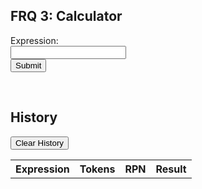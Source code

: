 ## FRQ 3: Calculator

<form id="calculator-form">
  <label for="expression-input">Expression:</label><br>
  <input type="text" id="expression-input" name="expression"><br>
  <button type="submit" id="submit-button">Submit</button>
</form> 

<br/>

## History

<button id="clear-button">Clear History</button>

<table id="results-table">
  <tr>
    <th>Expression</th>
    <th>Tokens</th> 
    <th>RPN</th>
    <th> <strong> Result </strong> </th>
  </tr>
</table>

<script>
  const API_URL = 'https://csa-backend.rohanj.dev/api/calculator1/calculate?';
  document.getElementById('calculator-form').addEventListener('submit', (event) => {
    event.preventDefault();
    let expression = document.getElementById('expression-input').value;
    expression = expression.replace(/\^/g, 'POW');
    fetch(`${API_URL}/${expression}`)
      .then(response => response.json())
      .then(data => {
        const table = document.getElementById('results-table');
        const row = table.insertRow(-1);
        const expressionCell = row.insertCell(0);
        const tokensCell = row.insertCell(1);
        const rpnCell = row.insertCell(2);
        const resultCell = row.insertCell(3);
        expressionCell.innerHTML = data.Expression;
        tokensCell.innerHTML = data.Tokens;
        rpnCell.innerHTML = data.RPN;
        resultCell.innerHTML = `<strong>${data.Result}</strong>`;
      });
  });
</script>
